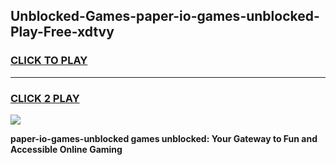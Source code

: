 
## Unblocked-Games-paper-io-games-unblocked-Play-Free-xdtvy
<h3>
<a href="https://premium76.site?title=paper-io-games-unblocked&ref=20M">CLICK TO PLAY</a></h3>
<hr>

<h3>
<a href="https://premium76.site?title=paper-io-games-unblocked&ref=20M">CLICK 2 PLAY</a>
  
</h3>

<a href="https://premium76.site?title=paper-io-games-unblocked&ref=19M"><img src="https://clearcache.store/games.png"></a>


**paper-io-games-unblocked games unblocked: Your Gateway to Fun and Accessible Online Gaming**
